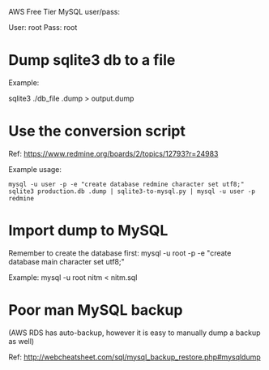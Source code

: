 AWS Free Tier MySQL user/pass:

User: root
Pass: root


Dump sqlite3 db to a file
===

Example:

sqlite3 ./db_file .dump > output.dump



Use the conversion script
===

Ref:  https://www.redmine.org/boards/2/topics/12793?r=24983

Example usage:
```
mysql -u user -p -e "create database redmine character set utf8;" 
sqlite3 production.db .dump | sqlite3-to-mysql.py | mysql -u user -p redmine
```

Import dump to MySQL
====

Remember to create the database first:
mysql -u root -p -e "create database main character set utf8;" 


Example:
mysql -u root nitm < nitm.sql


Poor man MySQL backup
===
(AWS RDS has auto-backup, however it is easy to manually dump a backup as well)

Ref: http://webcheatsheet.com/sql/mysql_backup_restore.php#mysqldump

